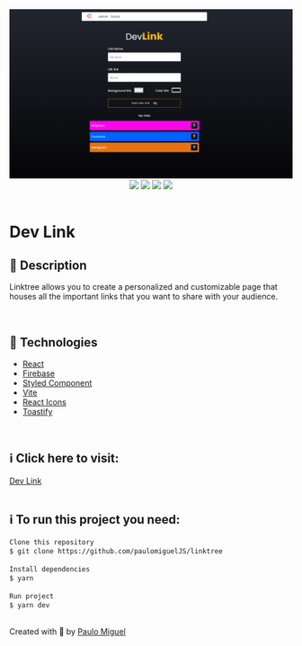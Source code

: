 <div align='center'>
<img src='./Readme/hero.png'>

<div>
    <img src="https://img.shields.io/github/repo-size/paulomigueljs/linktree">
    <img src="https://img.shields.io/github/last-commit/paulomigueljs/linktree">
    <img src="https://img.shields.io/github/languages/count/paulomigueljs/linktree">
    <img src="https://img.shields.io/github/languages/top/paulomigueljs/linktree">
</div>
</div>

</br>

<h1>Dev Link</h1>

<h2>🔖 Description</h2>

<p>Linktree allows you to create a personalized and customizable page that houses all the important links that you want to share with your audience.</p>

</br>

<h2>🚀 Technologies</h2>
<ul>
    <li><a href="https://reactjs.org/" target="_blank">React</a></li>
    <li><a href="https://firebase.google.com/" target="_blank">Firebase</a></li>   
    <li><a href="https://styled-components.com/" target="_blank">Styled Component</a></li>
    <li><a href="https://vitejs.dev/" target="_blank">Vite</a></li>    
    <li><a href="https://react-icons.github.io/react-icons/" target="_blank">React Icons</a></li>
    <li><a href="https://aleab.github.io/toastify/" target="_blank">Toastify</a></li>

</ul>

<br>

<h2>ℹ️ Click here to visit:</h2>
<a href="https://linktree-lyart.vercel.app/" target="_blank">Dev Link</a>

<br>
<br>

<h2>ℹ️ To run this project you need:</h2>

    Clone this repository
    $ git clone https://github.com/paulomiguelJS/linktree

    Install dependencies
    $ yarn

    Run project
    $ yarn dev

<br>
Created with 💙 by <a href="https://github.com/paulomiguelJS/linktree" target="_blank">Paulo Miguel</a></p>
